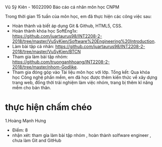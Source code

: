 Vũ Sỹ Kiên - 16022090
Báo cáo cá nhân môn học CNPM

Trong thời gian 15 tuần của môn học, em đã thực hiện các công việc sau:
*	Hoàn thành và biết áp dụng Git & Github, HTML5, CSS.
*	Hoàn thành khóa học SoftEng1x: https://github.com/juartaurus98/INT2208-2-2018/tree/master/VuSyKien/Software%20Engineering%20Introduction.
*	Làm bài tập cá nhân: https://github.com/juartaurus98/INT2208-2-2018/tree/master/VuSyKien/BTCN
*	Tham gia làm bài tập nhóm: https://github.com/truonganhhoang/INT2208-2-2018/tree/master/nhom-Godlike.
*	Tham gia đóng góp vào Tài liệu môn học với lớp.
Tổng kết: Qua khóa học Công nghệ phần mềm, em đã học được thêm kiến thức về xây dựng trang web, đồng thời trải nghiệm làm việc nhóm, trang bị thêm kĩ năng mềm cho bản thân.

# thực hiện chấm chéo

1.Hoàng Mạnh Hưng
- Điểm: 8
- nhận xét: tham gia làm bài tập nhóm , hoàn thành solfware engineer , chưa làm Git and GitHub

